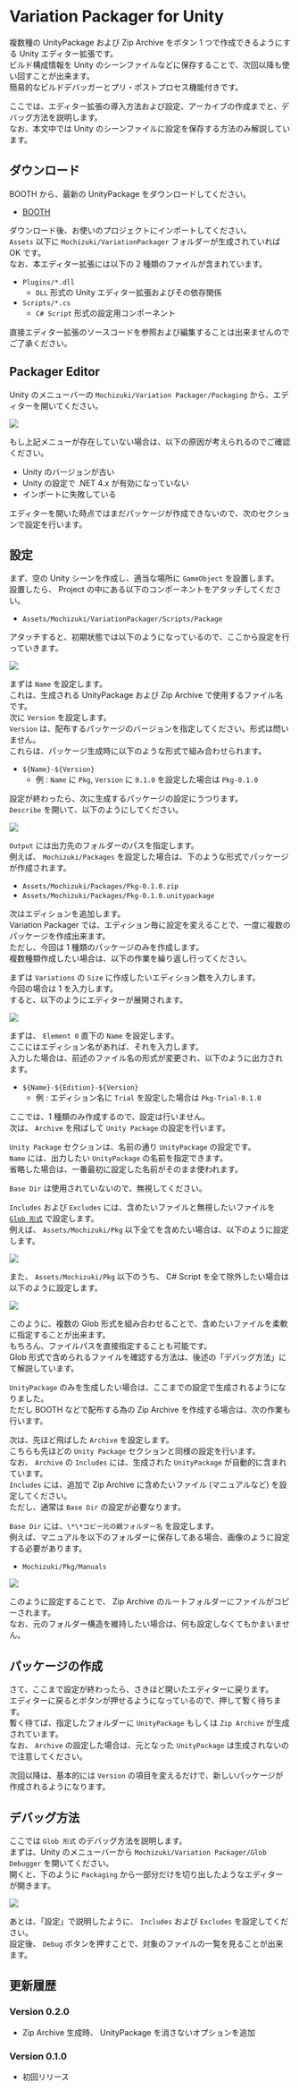 # Variation Packager for Unity

複数種の UnityPackage および Zip Archive をボタン 1 つで作成できるようにする Unity エディター拡張です。  
ビルド構成情報を Unity のシーンファイルなどに保存することで、次回以降も使い回すことが出来ます。  
簡易的なビルドデバッガーとプリ・ポストプロセス機能付きです。

ここでは、エディター拡張の導入方法および設定、アーカイブの作成までと、デバッグ方法を説明します。  
なお、本文中では Unity のシーンファイルに設定を保存する方法のみ解説しています。

## ダウンロード

BOOTH から、最新の UnityPackage をダウンロードしてください。

- [BOOTH](https://natsuneko.booth.pm/items/2182778)

ダウンロード後、お使いのプロジェクトにインポートしてください。  
`Assets` 以下に `Mochizuki/VariationPackager` フォルダーが生成されていれば OK です。  
なお、本エディター拡張には以下の 2 種類のファイルが含まれています。

- `Plugins/*.dll`
  - `DLL` 形式の Unity エディター拡張およびその依存関係
- `Scripts/*.cs`
  - `C# Script` 形式の設定用コンポーネント

直接エディター拡張のソースコードを参照および編集することは出来ませんのでご了承ください。

## Packager Editor

Unity のメニューバーの `Mochizuki/Variation Packager/Packaging` から、エディターを開いてください。

![](https://assets.mochizuki.moe/docs/Unity/VariationPackager/1.PNG)

もし上記メニューが存在していない場合は、以下の原因が考えられるのでご確認ください。

- Unity のバージョンが古い
- Unity の設定で .NET 4.x が有効になっていない
- インポートに失敗している

エディターを開いた時点ではまだパッケージが作成できないので、次のセクションで設定を行います。

## 設定

まず、空の Unity シーンを作成し、適当な場所に `GameObject` を設置します。  
設置したら、 Project の中にある以下のコンポーネントをアタッチしてください。

- `Assets/Mochizuki/VariationPackager/Scripts/Package`

アタッチすると、初期状態では以下のようになっているので、ここから設定を行っていきます。

![](https://assets.mochizuki.moe/docs/Unity/VariationPackager/2.PNG)

まずは `Name` を設定します。  
これは、生成される UnityPackage および Zip Archive で使用するファイル名です。  
次に `Version` を設定します。  
`Version` は、配布するパッケージのバージョンを指定してください。形式は問いません。  
これらは、パッケージ生成時に以下のような形式で組み合わせられます。

- `${Name}-${Version}`
  - 例 : `Name` に `Pkg`, `Version` に `0.1.0` を設定した場合は `Pkg-0.1.0`

設定が終わったら、次に生成するパッケージの設定にうつります。  
`Describe` を開いて、以下のようにしてください。

![](https://assets.mochizuki.moe/docs/Unity/VariationPackager/3.PNG)

`Output` には出力先のフォルダーのパスを指定します。  
例えば、 `Mochizuki/Packages` を設定した場合は、下のような形式でパッケージが作成されます。

- `Assets/Mochizuki/Packages/Pkg-0.1.0.zip`
- `Assets/Mochizuki/Packages/Pkg-0.1.0.unitypackage`

次はエディションを追加します。  
Variation Packager では、エディション毎に設定を変えることで、一度に複数のパッケージを作成出来ます。  
ただし、今回は 1 種類のパッケージのみを作成します。  
複数種類作成したい場合は、以下の作業を繰り返し行ってください。

まずは `Variations` の `Size` に作成したいエディション数を入力します。  
今回の場合は 1 を入力します。  
すると、以下のようにエディターが展開されます。

![](https://assets.mochizuki.moe/docs/Unity/VariationPackager/4.PNG)

まずは、 `Element 0` 直下の `Name` を設定します。  
ここにはエディション名があれば、それを入力します。  
入力した場合は、前述のファイル名の形式が変更され、以下のように出力されます。

- `${Name}-${Edition}-${Version}`
  - 例 : エディション名に `Trial` を設定した場合は `Pkg-Trial-0.1.0`

ここでは、1 種類のみ作成するので、設定は行いません。  
次は、 `Archive` を飛ばして `Unity Package` の設定を行います。

`Unity Package` セクションは、名前の通り `UnityPackage` の設定です。  
`Name` には、出力したい `UnityPackage` の名前を指定できます。  
省略した場合は、一番最初に設定した名前がそのまま使われます。

`Base Dir` は使用されていないので、無視してください。

`Includes` および `Excludes` には、含めたいファイルと無視したいファイルを [`Glob 形式`](https://www.wikiwand.com/ja/%E3%82%B0%E3%83%AD%E3%83%96) で設定します。  
例えば、 `Assets/Mochizuki/Pkg` 以下全てを含めたい場合は、以下のように設定します。

![](https://assets.mochizuki.moe/docs/Unity/VariationPackager/5.PNG)

また、 `Assets/Mochizuki/Pkg` 以下のうち、 C# Script を全て除外したい場合は以下のように設定します。

![](https://assets.mochizuki.moe/docs/Unity/VariationPackager/6.PNG)

このように、複数の Glob 形式を組み合わせることで、含めたいファイルを柔軟に指定することが出来ます。  
もちろん、ファイルパスを直接指定することも可能です。  
Glob 形式で含められるファイルを確認する方法は、後述の「デバッグ方法」にて解説しています。

`UnityPackage` のみを生成したい場合は、ここまでの設定で生成されるようになりました。  
ただし BOOTH などで配布する為の Zip Archive を作成する場合は、次の作業も行います。

次は、先ほど飛ばした `Archive` を設定します。  
こちらも先ほどの `Unity Package` セクションと同様の設定を行います。  
なお、 `Archive` の `Includes` には、生成された `UnityPackage` が自動的に含まれています。  
`Includes` には、追加で Zip Archive に含めたいファイル (マニュアルなど) を設定してください。  
ただし、通常は `Base Dir` の設定が必要なります。

`Base Dir` には、`\*\*コピー元の親フォルダー名` を設定します。  
例えば、マニュアルを以下のフォルダーに保存してある場合、画像のように設定する必要があります。

- `Mochizuki/Pkg/Manuals`

![](https://assets.mochizuki.moe/docs/Unity/VariationPackager/7.PNG)

このように設定することで、 Zip Archive のルートフォルダーにファイルがコピーされます。  
なお、元のフォルダー構造を維持したい場合は、何も設定しなくてもかまいません。

## パッケージの作成

さて、ここまで設定が終わったら、さきほど開いたエディターに戻ります。  
エディターに戻るとボタンが押せるようになっているので、押して暫く待ちます。  
暫く待てば、指定したフォルダーに `UnityPackage` もしくは `Zip Archive` が生成されています。  
なお、 `Archive` の設定した場合は、元となった `UnityPackage` は生成されないので注意してください。

次回以降は、基本的には `Version` の項目を変えるだけで、新しいパッケージが作成されるようになります。

## デバッグ方法

ここでは `Glob 形式` のデバッグ方法を説明します。  
まずは、Unity のメニューバーから `Mochizuki/Variation Packager/Glob Debugger` を開いてください。  
開くと、下のように `Packaging` から一部分だけを切り出したようなエディターが開きます。

![](https://assets.mochizuki.moe/docs/Unity/VariationPackager/8.PNG)

あとは、「設定」で説明したように、 `Includes` および `Excludes` を設定してください。  
設定後、 `Debug` ボタンを押すことで、対象のファイルの一覧を見ることが出来ます。

## 更新履歴

### Version 0.2.0

- Zip Archive 生成時、 UnityPackage を消さないオプションを追加

### Version 0.1.0

- 初回リリース
